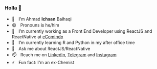 ### Holla 👋

- 🤝ㅤI'm Ahmad **Ichsan** Baihaqi
- 😄ㅤPronouns is he/him
- 🔭ㅤI’m currently working as a Front End Developer using ReactJS and ReactNative at [eComindo](https://www.ecomindo.com/)
- 🌱ㅤI’m currently learning R and Python in my after office time
- 💬ㅤAsk me about ReactJS/ReactNative
- 📫ㅤReach me on [LinkedIn](https://www.linkedin.com/in/ahmadichsan/), [Telegram](https://t.me/ichsanbaihaqi) and [Instagram](https://www.instagram.com/ahmdichsan/)
- ⚡️ㅤFun fact: I'm an ex-Chemist

<!--
**ahmadichsan/ahmadichsan** is a ✨ _special_ ✨ repository because its `README.md` (this file) appears on your GitHub profile.

Here are some ideas to get you started:

- 🔭 I’m currently working on ...
- 🌱 I’m currently learning ...
- 👯 I’m looking to collaborate on ...
- 🤔 I’m looking for help with ...
- 💬 Ask me about ...
- 📫 How to reach me: ...
- 😄 Pronouns: ...
- ⚡ Fun fact: ...
-->
